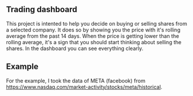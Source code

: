 ## Trading dashboard
This project is intented to help you decide on buying or selling shares from a selected company. It does so by showing you the price with it's rolling average from the past 14 days. When the price is getting lower than the rolling average, it's a sign that you should start thinking about selling the shares. In the dashboard you can see everything clearly.

## Example
For the example, I took the data of META (facebook) from https://www.nasdaq.com/market-activity/stocks/meta/historical.